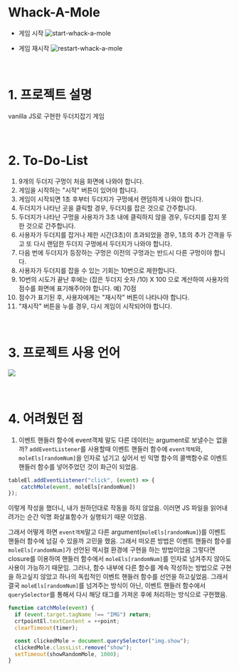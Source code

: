 # Whack-A-Mole
- 게임 시작
![start-whack-a-mole](https://github.com/tjd985/Whack-A-Mole-Example/assets/48385389/f85369f6-be0d-453d-94b9-ee6d2f66d75c)

- 게임 재시작
![restart-whack-a-mole](https://github.com/tjd985/Whack-A-Mole-Example/assets/48385389/183f8172-9757-4e59-ada1-a728c29fc550)
<br/><br/><br/>

# 1. 프로젝트 설명
vanilla JS로 구현한 두더지잡기 게임
<br/><br/><br/>

# 2. To-Do-List
1. 9개의 두더지 구멍이 처음 화면에 나와야 합니다.
2. 게임을 시작하는 "시작" 버튼이 있어야 합니다.
3. 게임이 시작되면 1초 후부터 두더지가 구멍에서 랜덤하게 나와야 합니다.
4. 두더지가 나타난 곳을 클릭할 경우, 두더지를 잡은 것으로 간주합니다.
5. 두더지가 나타난 구멍을 사용자가 3초 내에 클릭하지 않을 경우, 두더지를 잡지 못한 것으로 간주합니다.
6. 사용자가 두더지를 잡거나 제한 시간(3초)이 초과되었을 경우,
    1초의 추가 간격을 두고 또 다시 랜덤한 두더지 구멍에서 두더지가 나와야 합니다.
7. 다음 번에 두더지가 등장하는 구멍은 이전의 구멍과는 반드시 다른 구멍이야 합니다.
8. 사용자가 두더지를 잡을 수 있는 기회는 10번으로 제한합니다.
9. 10번의 시도가 끝난 후에는 (잡은 두더지 숫자 /10) X 100 으로 계산하여
    사용자의 점수를 화면에 표기해주어야 합니다. 예) 70점
11. 점수가 표기된 후, 사용자에게는 "재시작" 버튼이 나타나야 합니다.
12. "재시작" 버튼을 누를 경우, 다시 게임이 시작되어야 합니다.
<br/><br/><br/>

# 3. 프로젝트 사용 언어
<img src="https://img.shields.io/badge/JavaScript-gray?style=flat&logo=JavaScript&logoColor=F7DF1E"/>
<br/><br/><br/>

# 4. 어려웠던 점
1. 이벤트 핸들러 함수에 event객체 말도 다른 데이터는 argument로 보낼수는 없을까?
`addEventListener`를 사용할때 이벤트 핸들러 함수에 `event객체`와, `moleEls[randomNum]`을 인자로 넘기고 싶어서 빈 익명 함수의 콜백함수로 이벤트 핸들러 함수를 넣어주었던 것이 화근이 되었음.
```javascript
tableEl.addEventListener("click", (event) => {
    catchMole(event, moleEls[randomNum])
});
```
이렇게 작성을 했더니, 내가 원하던대로 작동을 하지 않았음.
이러면 JS 파일을 읽어내려가는 순간 익명 화살표함수가 실행되기 때문 이었음.

그래서 어떻게 하면 `event객체`말고 다른 argument(`moleEls[randomNum]`)를 이벤트 핸들러 함수에 넘길 수 있을까 고민을 했음.
그래서 떠오른 방법은
이벤트 핸들러 함수를 `moleEls[randomNum]`가 선언된 렉시컬 환경에 구현을 하는 방법이었음
그렇다면 closure를 이용하여 핸들러 함수에서 `moleEls[randomNum]`를 인자로 넘겨주지 않아도 사용이 가능하기 때문임.
그러나, 함수 내부에 다른 함수를 계속 작성하는 방법으로 구현을 하고싶지 않았고 하나의 독립적인 이벤트 핸들러 함수를 선언을 하고싶었음.
그래서 결국 `moleEls[randomNum]`를 넘겨주는 방식이 아닌, 이벤트 핸들러 함수에서 `querySelector`를 통해서 다시 해당 태그를 가져온 후에 처리하는 방식으로 구현했음.

```javascript
function catchMole(event) {
  if (event.target.tagName !== "IMG") return;
  crtpointEl.textContent = ++point;
  clearTimeout(timer);

  const clickedMole = document.querySelector("img.show");
  clickedMole.classList.remove("show");
  setTimeout(showRandomMole, 1000);
}
```

